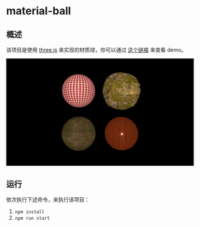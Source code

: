 # material-ball
## 概述

该项目是使用 [three.js](https://www.npmjs.com/package/three) 来实现的材质球，你可以通过 [这个链接](https://material-ball-5u2ahzhw1-jynxio.vercel.app/) 来查看 demo。

![simple](./image-hosting/simple.png)

## 运行

依次执行下述命令，来执行该项目：

1. `npm install`
2. `npm run start`
